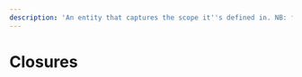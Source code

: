 ```yaml
---
description: 'An entity that captures the scope it''s defined in. NB: functions are closures.'
---
```


# Closures

